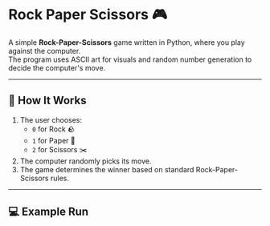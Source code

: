 # Rock Paper Scissors 🎮

A simple **Rock-Paper-Scissors** game written in Python, where you play against the computer.  
The program uses ASCII art for visuals and random number generation to decide the computer's move.

---

## 📜 How It Works

1. The user chooses:
   - `0` for Rock 🪨
   - `1` for Paper 📄
   - `2` for Scissors ✂️
2. The computer randomly picks its move.
3. The game determines the winner based on standard Rock-Paper-Scissors rules.

---

## 💻 Example Run

